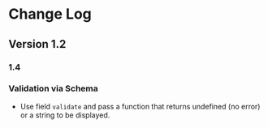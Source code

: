 # Change Log

## Version 1.2

### 1.4

### Validation via Schema

- Use field `validate` and pass a function that returns undefined (no error) or a string to be displayed.